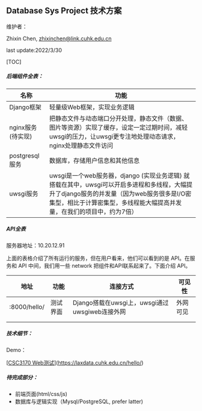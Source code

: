 ## Database Sys Project 技术方案

维护者：

Zhixin Chen, zhixinchen@link.cuhk.edu.cn

last update:2022/3/30

[TOC]

##### 后端组件全表：

| 名称              | 功能                                                         |
| ----------------- | ------------------------------------------------------------ |
| Django框架        | 轻量级Web框架，实现业务逻辑                                  |
| nginx服务(待实现) | 把静态文件与动态端口分开处理，静态文件（数据、图片等资源）实现了缓存，设定一定过期时间，减轻uwsgi的压力，让uwsgi更专注地处理动态请求，nginx处理静态文件访问 |
| postgresql 服务   | 数据库，存储用户信息和其他信息                               |
| uwsgi服务         | uwsgi是一个web服务器，django (实现业务逻辑) 就搭载在其中，uwsgi可以开启多进程和多线程，大幅提升了django服务的并发量（因为web服务很多是I/O密集型，相比于计算密集型，多线程能大幅提高并发量，在我们的项目中，约为7倍） |

##### API全表

服务器地址：10.20.12.91

上面的表格介绍了所有运行的服务，但在用户看来，他们可以看到的是 API。在服务和 API 中间，我们用一些 network 把组件和API联系起来了。下面介绍 API。

| 地址         | 功能     | 连接方式                                       | 可见性   |
| ------------ | -------- | ---------------------------------------------- | -------- |
| :8000/hello/ | 测试界面 | Django搭载在uwsgi上，uwsgi通过uwsgiweb连接外网 | 外网可见 |
|              |          |                                                |          |
|              |          |                                                |          |

##### 技术细节：

Demo：

[[CSC3170 Web测试](https://laxdata.cuhk.edu.cn/hello/)](https://laxdata.cuhk.edu.cn/hello/)



##### 待完成部分：

- 前端页面(html/css/js)
- 数据库与逻辑实现（Mysql/PostgreSQL, prefer latter)
